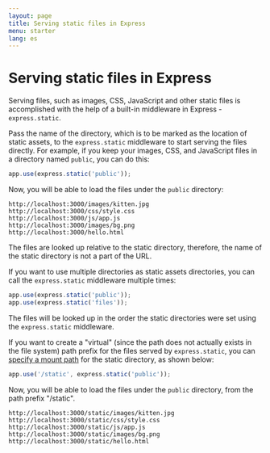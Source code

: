 ```yaml
---
layout: page
title: Serving static files in Express
menu: starter
lang: es
---
```


# Serving static files in Express

Serving files, such as images, CSS, JavaScript and other static files is accomplished with the help of a built-in middleware in Express - `express.static`.

Pass the name of the directory, which is to be marked as the location of static assets, to the `express.static` middleware to start serving the files directly. For example, if you keep your images, CSS, and JavaScript files in a directory named `public`, you can do this:

~~~js
app.use(express.static('public'));
~~~

Now, you will be able to load the files under the `public` directory:

~~~
http://localhost:3000/images/kitten.jpg
http://localhost:3000/css/style.css
http://localhost:3000/js/app.js
http://localhost:3000/images/bg.png
http://localhost:3000/hello.html
~~~

<div class="doc-box doc-info">
The files are looked up relative to the static directory, therefore, the name of the static directory is not a part of the URL.
</div>

If you want to use multiple directories as static assets directories, you can call the `express.static` middleware multiple times:

~~~js
app.use(express.static('public'));
app.use(express.static('files'));
~~~

The files will be looked up in the order the static directories were set using the `express.static` middleware.

If you want to create a "virtual" (since the path does not actually exists in the file system) path prefix for the files served by `express.static`, you can [specify a mount path](/4x/api.html#app.use) for the static directory, as shown below:

~~~js
app.use('/static', express.static('public'));
~~~

Now, you will be able to load the files under the `public` directory, from the path prefix "/static".

~~~
http://localhost:3000/static/images/kitten.jpg
http://localhost:3000/static/css/style.css
http://localhost:3000/static/js/app.js
http://localhost:3000/static/images/bg.png
http://localhost:3000/static/hello.html
~~~
